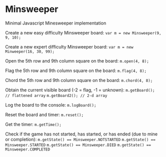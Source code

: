 # Minsweeper
Minimal Javascript Minesweeper implementation

Create a new easy difficulty Minsweeper board:
`var m = new Minsweeper(9, 9, 10);`

Create a new expert difficulty Minsweeper board:
`var m = new Minweeper(16, 30, 99);`

Open the 5th row and 9th column square on the board:
`m.open(4, 8);`

Flag the 5th row and 9th column square on the board:
`m.flag(4, 8);`

Chord the 5th row and 9th column square on the board:
`m.chord(4, 8);`

Obtain the current visible board (-2 = flag, -1 = unknown):
`m.getBoard();  // flattened array`
`m.getBoard2(); // 2-d array`

Log the board to the console:
`m.logBoard();`

Reset the board and timer:
`m.reset();`

Get the timer:
`m.getTime();`

Check if the game has not started, has started, or has ended (due to mine or completion):
`m.getState() == Minsweeper.NOTSTARTED`
`m.getState() == Minsweeper.STARTED`
`m.getState() == Minsweeper.DIED`
`m.getState() == Minsweeper.COMPLETED`
